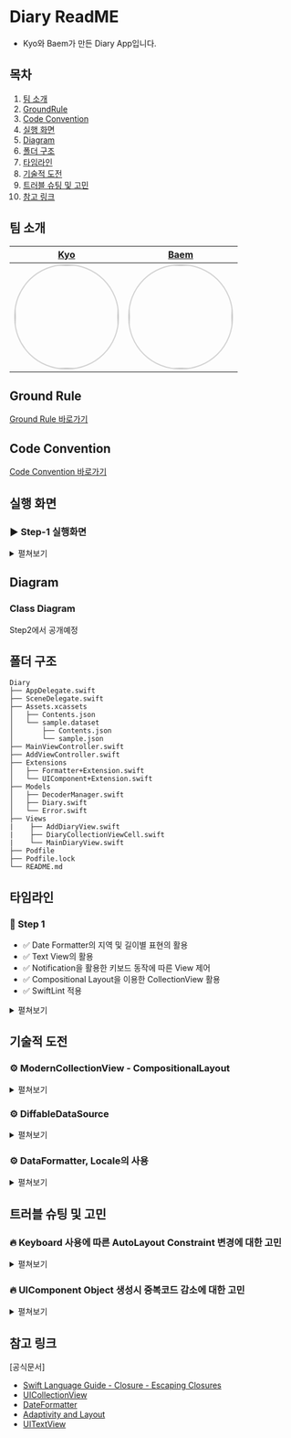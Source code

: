 # Diary ReadME

- Kyo와 Baem가 만든 Diary App입니다.

## 목차
1. [팀 소개](#팀-소개)
2. [GroundRule](#ground-rule)
3. [Code Convention](#code-convention)
4. [실행 화면](#실행-화면)
5. [Diagram](#diagram)
6. [폴더 구조](#폴더-구조)
7. [타임라인](#타임라인)
8. [기술적 도전](#기술적-도전)
9. [트러블 슈팅 및 고민](#트러블-슈팅-및-고민)
10. [참고 링크](#참고-링크)


## 팀 소개
 |[Kyo](https://github.com/KyoPak)|[Baem](https://github.com/Dylan-yoon)|
 |:---:|:---:|
| <img width="180px" img style="border: 2px solid lightgray; border-radius: 90px;-moz-border-radius: 90px;-khtml-border-radius: 90px;-webkit-border-radius: 90px;" src= "https://user-images.githubusercontent.com/59204352/193524215-4f9636e8-1cdb-49f1-9a17-1e4fe8d76655.PNG" >|<img width="180px" img style="border: 2px solid lightgray; border-radius: 90px;-moz-border-radius: 90px;-khtml-border-radius: 90px;-webkit-border-radius: 90px;" src= https://i.imgur.com/jrW5RQj.png>|

## Ground Rule

[Ground Rule 바로가기](https://github.com/Dylan-yoon/ios-diary/wiki/GroundRule)

## Code Convention

[Code Convention 바로가기](https://github.com/Dylan-yoon/ios-diary/wiki/Code-Convention)

## 실행 화면

### ▶️ Step-1 실행화면

<details>
<summary> 
펼쳐보기
</summary>


|**실행화면**|**언어변경**|
|:---:|:---:|
|<img width = 600, src = "https://i.imgur.com/pItjW58.gif" >|<img width = 600, src = "https://i.imgur.com/ghHB03I.gif" >|

</details>


## Diagram

### Class Diagram

Step2에서 공개예정

 
## 폴더 구조
```
Diary
├── AppDelegate.swift
├── SceneDelegate.swift
├── Assets.xcassets
│   ├── Contents.json
│   └── sample.dataset
│       ├── Contents.json
│       └── sample.json
├── MainViewController.swift
├── AddViewController.swift
├── Extensions
│   ├── Formatter+Extension.swift
│   └── UIComponent+Extension.swift
├── Models
│   ├── DecoderManager.swift
│   ├── Diary.swift
│   └── Error.swift
├── Views
|    ├── AddDiaryView.swift
|    ├── DiaryCollectionViewCell.swift
|    └── MainDiaryView.swift
├── Podfile
├── Podfile.lock
└── README.md
```

##  타임라인
### 👟 Step 1

- ✅ Date Formatter의 지역 및 길이별 표현의 활용
- ✅ Text View의 활용
- ✅ Notification을 활용한 키보드 동작에 따른 View 제어
- ✅ Compositional Layout을 이용한 CollectionView 활용
- ✅ SwiftLint 적용

<details>
<summary> 
펼쳐보기
</summary>
    
1️⃣ MainViewController
  
  - 앱 동작 시 가장 먼저 보여주는 View에 대한 `Controller`입니다.
  - `MainViewController`에서 CollectionView의 DataSource로는 DiffableDataSource를 사용하였습니다.
  
2️⃣ AddViewController
  
  - Right Navigation Bar Buttond을 클릭했을 때 보여지는 `AddDiaryView`에 대한 `Controller`입니다.
  - 내부에서 `title`을 설정 언어에 맞는 날짜로 설정하였습니다.
  
3️⃣ DecodeManager
  
  - 임시데이터인 Json 데이터에 대한 `Decoder`와 decode관련 메서드를 정의한 구조체가 정의된 파일입니다.
    
4️⃣ Diary
  
  - 말 그대로 Diary에 대한 데이터이며, `Hashable`을 만족하기 위해 `uuid`를 추가하였습니다.

</details>



## 기술적 도전
### ⚙️ ModernCollectionView - CompositionalLayout
<details>
<summary> 
펼쳐보기
</summary>
  
- 확장성을 위해 CollectionView를 사용하여 TableView를 구성하고자 하였습니다.
추후에 요구사항이 Grid 형으로 변경되어도 빠른 대응이 가능하다고 생각하였습니다
- 하지만 개발을 모두 마친 후, 개발 속도를 고려한다면 비교적 쉬운 TableView를 사용하는 것이 빠른 프로젝트 진행에 도움이 될것이라는 생각도 들었습니다.
- 향후 Step2에서 해당 부분은 UICollectionViewList 혹은 UITableView로 변경될 예정입니다.

</details> 

### ⚙️ DiffableDataSource
<details>
<summary> 
펼쳐보기
</summary>
  
- 기존의 DataSource를 경험해보고 새롭게 Diffable Data Source를 사용해보고자 하였습니다.
- DiffableDataSource의 장점은 데이터 동기화, 데이터 추가, 업데이트, 삭제시 Animate적용이 가능하다는 점 입니다. 
    또한 기존의 DataSource보다 코드량도 감소시킬수 있다는 점이 있습니다.
- 그리고 Section마다 다른 데이터들을 적용할 수도 있다는 점이 장점이라고 생각합니다.
- DiffableDataSource를 적용해보면서 코드의 길이가 길어지는 부분은 typealias를 활용하였습니다.
- 아직 Animation을 적용하는 부분이 많지 않아 기존 DataSource와 비교해서 장점에 대한 체감은 못하고 있습니다.
하지만 추후 Animation을 적용하는 부분이 많아진다면 Diffable DataSurce로 사용자 경험을 높힐 수 있다는 점은 큰 장점이라고 생각이 되어 도입해보았습니다.

    
</details> 

### ⚙️ DataFormatter, Locale의 사용
<details>
<summary> 
펼쳐보기
</summary>
  
- 새로운 Diary를 추가 할 때 지역에 맞는 날짜, 날짜 표기법을 수동적으로 선택해주는 것이 아닌 자동적으로 반환해주기 위해 DataFormatter를 추가해 주었습니다.
- 사용자의 기기 preferredLanguage에 따라 날짜의 표기방법이 자동으로 변경되도록 구현하였습니다.. (세계화, Internationalization)
- 사용자의 위치에 따라 날짜가 변할 수 있도록, `Locale`을 활용하여 Localization(지역화)를 해주었습니다.
    
``` swift
extension Formatter {
    static func changeCustomDate(_ date: Date) -> String {
        let locale = NSLocale.preferredLanguages.first
        let formatter = DateFormatter()
        formatter.locale = Locale(identifier: locale ?? Locale.current.identifier)
        formatter.timeZone = TimeZone(identifier: TimeZone.current.identifier)
        ...
        return formatter.string(from: date)
    }
}
```
    
</details> 


## 트러블 슈팅 및 고민

### 🔥 Keyboard 사용에 따른 AutoLayout Constraint 변경에 대한 고민

<details>
<summary> 
펼쳐보기
</summary>

**문제 👀**
- 저희는 키보드 사용에 따라 `TextView`의 제약조건을 변경하여 `TextView`가 키보드를 제외하고 보여지도록 했습니다. 하지만 `TextView`의 `Bottom`제약을 변경해주는 방식으로 구현했습니다.<br>
  <img width= 400px, src ="https://i.imgur.com/J4xs8tc.png"> <br>
    위의 사진처럼 Constarint의 충돌이 일어났습니다.
  
**해결 🔥**
- `func setupConstraints()` 내부에서 초기 Constraint를 잡아 줄 때, TextView의 Bottom Constraint까지 잡아주고, 키보드 나타남에 따라 다시 제약을 추가적으로 잡아주기 때문에 발생했습니다.
- 따라서 기존 Constraint을 `false`로 변경하고 새로운 제약을 `true` 해야 충돌나지 않기 때문에 주의해서 Constraint를 잡아주어야 합니다.

</details>


### 🔥 UIComponent Object 생성시 중복코드 감소에 대한 고민


<details>
<summary> 
펼쳐보기
</summary>

**문제 👀**
- UIComponent를 View에서 생성할때 클로저를 이용하여 생성하였었습니다.
여러개의 Label, StackView가 필요한 상황에서 코드의 중복성이 느껴졌고 비효율적이라고 생각이 들었습니다. 
    
**해결 🔥**
- 2개 이상 사용되는 UIComponent들에 대해서 Extension으로 저희가 원하는 convenience initializer을 생성해주었습니다.
- 이렇게 구현의 결과 1개의 `UIComponent`를 생성할때, 기존보다 코드량이 1/5 줄로 감소하였습니다.

```swift
// Befor 
private lazy var bottomStackView: UIStackView = {
    let stackView = UIStackView(arrangedSubviews: [dateLabel, previewLabel])
    stackView.spacing = 5
    stackView.axis = .horizontal
    stackView.alignment = .center
    stackView.distribution = .fill
    return stackView
}()

// After
private lazy var bottomStackView = UIStackView(subview: [dateLabel, previewLabel],
                                            spacing: 5,
                                            axis: .horizontal,
                                            alignment: .firstBaseline,
                                            distribution: .fill)
```
    
</details>


## 참고 링크

[공식문서]    
- [Swift Language Guide - Closure - Escaping Closures](https://docs.swift.org/swift-book/LanguageGuide/Closures.html)
- [UICollectionView](https://developer.apple.com/documentation/uikit/uicollectionview/)
- [DateFormatter](https://developer.apple.com/documentation/foundation/dateformatter/)
- [Adaptivity and Layout](https://developer.apple.com/design/human-interface-guidelines/ios/visual-design/adaptivity-and-layout)
- [UITextView](https://developer.apple.com/documentation/uikit/uitextview)
